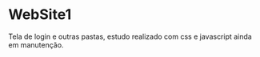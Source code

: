 # WebSite1
Tela de login e outras pastas, estudo realizado com css e javascript ainda em manutenção.
